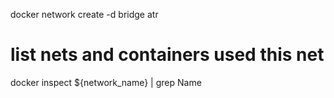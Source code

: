 docker network create -d bridge atr

# list nets and containers used this net
docker inspect ${network_name} | grep Name